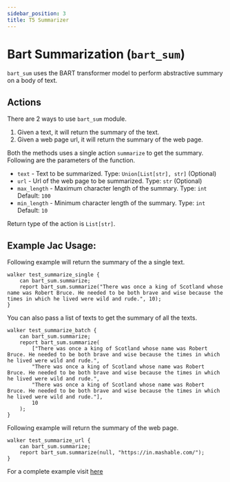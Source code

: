 ```yaml
---
sidebar_position: 3
title: T5 Summarizer
---
```


# Bart Summarization (`bart_sum`)

`bart_sum` uses the BART transformer model to perform abstractive summary on a body of text.

## Actions

There are 2 ways to use `bart_sum` module.
1. Given a text, it will return the summary of the text.
2. Given a web page url, it will return the summary of the web page.

Both the methods uses a single action `summarize` to get the summary. Following are the parameters of the function.
* `text` - Text to be summarized. Type: `Union[List[str], str]` (Optional)
* `url` - Url of the web page to be summarized. Type: `str` (Optional)
* `max_length` - Maximum character length of the summary. Type: `int` Default: `100`
* `min_length` - Minimum character length of the summary. Type: `int` Default: `10`

Return type of the action is `List[str]`.

## Example Jac Usage:

Following example will return the summary of the a single text.

```jac
walker test_summarize_single {
    can bart_sum.summarize;
    report bart_sum.summarize("There was once a king of Scotland whose name was Robert Bruce. He needed to be both brave and wise because the times in which he lived were wild and rude.", 10);
}
```
You can also pass a list of texts to get the summary of all the texts.
```jac
walker test_summarize_batch {
    can bart_sum.summarize;
    report bart_sum.summarize(
        ["There was once a king of Scotland whose name was Robert Bruce. He needed to be both brave and wise because the times in which he lived were wild and rude.",
        "There was once a king of Scotland whose name was Robert Bruce. He needed to be both brave and wise because the times in which he lived were wild and rude.",
        "There was once a king of Scotland whose name was Robert Bruce. He needed to be both brave and wise because the times in which he lived were wild and rude."],
        10
    );
}
```
Following example will return the summary of the web page.

```jac
walker test_summarize_url {
    can bart_sum.summarize;
    report bart_sum.summarize(null, "https://in.mashable.com/");
}
```

For a complete example visit [here](https://github.com/Jaseci-Labs/jaseci/tree/main/jaseci_ai_kit/jac_nlp/jac_nlp/bart_sum)
